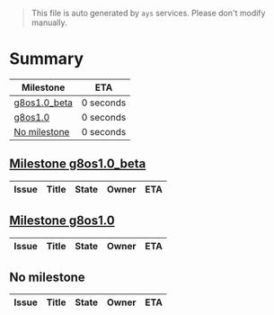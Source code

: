 > This file is auto generated by `ays` services. Please don't modify manually.

# Summary
|Milestone|ETA|
|---------|---|
|[g8os1.0_beta](#milestone-g8os10_beta)|0 seconds|
|[g8os1.0](#milestone-g8os10)|0 seconds|
|[No milestone](#no-milestone)|0 seconds|

## [Milestone g8os1.0_beta](milestones/1:g8os1.0_beta.md)


|Issue|Title|State|Owner|ETA|
|-----|-----|-----|-----|---|

## [Milestone g8os1.0](milestones/2:g8os1.0.md)


|Issue|Title|State|Owner|ETA|
|-----|-----|-----|-----|---|




## No milestone
|Issue|Title|State|Owner|ETA|
|-----|-----|-----|-----|---|
